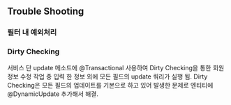 ## Trouble Shooting

### 필터 내 예외처리

### Dirty Checking
서비스 단 update 메소드에 @Transactional 사용하여 Dirty Checking을 통한 회원 정보 수정 작업 중 입력 한 정보 외에 모든 필드의 update 쿼리가 실행 됨.
Dirty Checking은 모든 필드의 업데이트를 기본으로 하고 있어 발생한 문제로 엔티티에 @DynamicUpdate 추가해서 해결.
